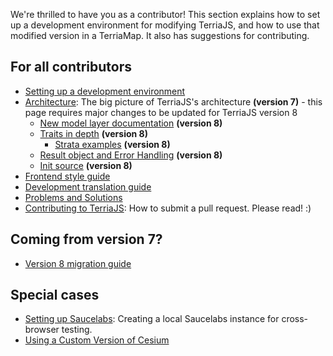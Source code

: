 We're thrilled to have you as a contributor! This section explains how to set up a development environment for modifying TerriaJS, and how to use that modified version in a TerriaMap. It also has suggestions for contributing.

## For all contributors

-   [Setting up a development environment](./development-environment.md)
-   [Architecture](./architecture.md): The big picture of TerriaJS's architecture **(version 7)** - this page requires major changes to be updated for TerriaJS version 8
    -   [New model layer documentation](./model-layer.md) **(version 8)**
    -   [Traits in depth](./traits-in-depth.md) **(version 8)**
        -   [Strata examples](./strata-examples.md) **(version 8)**
    -   [Result object and Error Handling](./result-object-and-error-handling) **(version 8)**
    -   [Init source](./init-sources.md) **(version 8)**
-   [Frontend style guide](./frontend-style-guide.md)
-   [Development translation guide](./translation-guide-dev.md)
-   [Problems and Solutions](./problems-and-solutions.md)
-   [Contributing to TerriaJS](https://github.com/TerriaJS/terriajs/blob/main/CONTRIBUTING.md): How to submit a pull request. Please read! :)

## Coming from version 7?

-   [Version 8 migration guide](./migration-guide.md)

## Special cases

-   [Setting up Saucelabs](setting-up-saucelabs.md): Creating a local Saucelabs instance for cross-browser testing.
-   [Using a Custom Version of Cesium](using-a-custom-version-of-cesium.md)
